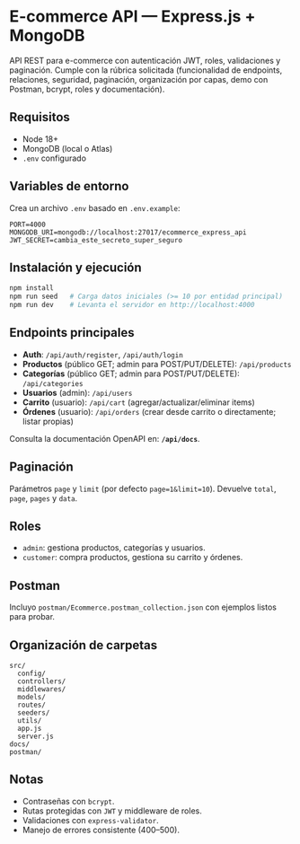 # E-commerce API — Express.js + MongoDB

API REST para e-commerce con autenticación JWT, roles, validaciones y paginación. Cumple con la rúbrica solicitada
(funcionalidad de endpoints, relaciones, seguridad, paginación, organización por capas, demo con Postman, bcrypt, roles y documentación).

## Requisitos
- Node 18+
- MongoDB (local o Atlas)
- `.env` configurado

## Variables de entorno
Crea un archivo `.env` basado en `.env.example`:

```
PORT=4000
MONGODB_URI=mongodb://localhost:27017/ecommerce_express_api
JWT_SECRET=cambia_este_secreto_super_seguro
```

## Instalación y ejecución
```bash
npm install
npm run seed   # Carga datos iniciales (>= 10 por entidad principal)
npm run dev    # Levanta el servidor en http://localhost:4000
```

## Endpoints principales
- **Auth**: `/api/auth/register`, `/api/auth/login`
- **Productos** (público GET; admin para POST/PUT/DELETE): `/api/products`
- **Categorías** (público GET; admin para POST/PUT/DELETE): `/api/categories`
- **Usuarios** (admin): `/api/users`
- **Carrito** (usuario): `/api/cart` (agregar/actualizar/eliminar items)
- **Órdenes** (usuario): `/api/orders` (crear desde carrito o directamente; listar propias)

Consulta la documentación OpenAPI en: **`/api/docs`**.

## Paginación
Parámetros `page` y `limit` (por defecto `page=1&limit=10`). Devuelve `total`, `page`, `pages` y `data`.

## Roles
- `admin`: gestiona productos, categorías y usuarios.
- `customer`: compra productos, gestiona su carrito y órdenes.

## Postman
Incluyo `postman/Ecommerce.postman_collection.json` con ejemplos listos para probar.

## Organización de carpetas
```
src/
  config/
  controllers/
  middlewares/
  models/
  routes/
  seeders/
  utils/
  app.js
  server.js
docs/
postman/
```

## Notas
- Contraseñas con `bcrypt`.
- Rutas protegidas con `JWT` y middleware de roles.
- Validaciones con `express-validator`.
- Manejo de errores consistente (400–500).
